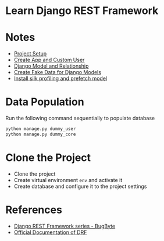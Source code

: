 # Learn Django REST Framework

# Notes
- [Project Setup](./notes/1_project_setup.md)
- [Create App and Custom User](./notes/2_create_custom_user.md)
- [Django Model and Relationship](./notes/3_django_models.md)
- [Create Fake Data for Django Models](./notes/4_faker_dummy_data.md)
- [Install silk profiling and prefetch model](./notes/6_silk_profiling.md)
# Data Population
Run the following command sequentially to populate database
```bash
python manage.py dummy_user
python manage.py dummy_core
```

# Clone the Project
- Clone the project
- Create virtual environment `env` and activate it
- Create database and configure it to the project settings
  

# References
- [Django REST Framework series - BugByte](https://www.youtube.com/watch?v=6AEvlNgRPNc&list=PL-2EBeDYMIbTLulc9FSoAXhbmXpLq2l5t&index=2)
- [Official Documentation of DRF](https://www.django-rest-framework.org/)
